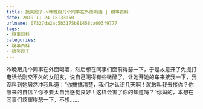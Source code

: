 ```yaml
---
title: 搞笑段子->昨晚跟几个同事在外面喝酒 | 糗事百科
date: 2019-11-24 18:33:50
urlname: 07327da2ac5b3175b81458ca003f9777
tags: 
- 糗事百科
categories:
- 糗事百科
- 搞笑段子
---
```

昨晚跟几个同事在外面喝酒，然后想在同事们面前得瑟一下，于是故意开了免提打电话给刚交不久的女朋友，说自己喝得有些微醉了，让她开她的车来接我一下，我没料到她居然冲我叫道：“你搞搞清楚，我们才认识几天啊！就敢叫我去接你？你哪来的自信？你不要太自我感觉良好！这样会害了你的知道吗？”你妈的，本想在同事们炫耀得瑟一下，不想……


